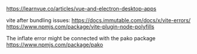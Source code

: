 https://learnvue.co/articles/vue-and-electron-desktop-apps


vite after bundling issues: 
    https://docs.immutable.com/docs/x/vite-errors/
    https://www.npmjs.com/package/vite-plugin-node-polyfills

The inflate error might be connected with the pako package https://www.npmjs.com/package/pako